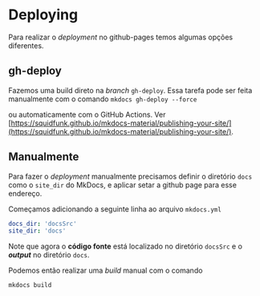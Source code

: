 # Deploying

Para realizar o *deployment* no github-pages temos algumas opções diferentes.

## gh-deploy

Fazemos uma build direto na *branch* `gh-deploy`. Essa tarefa pode ser feita manualmente com o comando
`mkdocs gh-deploy --force`

ou automaticamente com o GitHub Actions. Ver [https://squidfunk.github.io/mkdocs-material/publishing-your-site/](https://squidfunk.github.io/mkdocs-material/publishing-your-site/).

## Manualmente

Para fazer o *deployment* manualmente precisamos definir o diretório `docs` como o `site_dir` do MkDocs, e aplicar setar a github page para esse endereço.

Começamos adicionando a seguinte linha ao arquivo `mkdocs.yml` 

``` yaml
docs_dir: 'docsSrc'
site_dir: 'docs'
```

Note que agora o **código fonte** está localizado no diretório `docsSrc` e o ***output*** no diretório `docs`.

Podemos então realizar uma *build* manual com o comando

`mkdocs build`